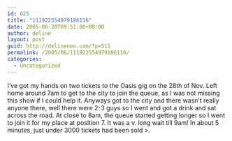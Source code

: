```yaml
---
id: 625
title: "111922554979186116"
date: 2005-06-20T09:51:00+00:00
author: deline
layout: post
guid: http://delineneo.com/?p=511
permalink: /2005/06/111922554979186116/
categories:
  - Uncategorized
---
```

I&#8217;ve got my hands on two tickets to the Oasis gig on the 28th of Nov. Left home around 7am to get to the city to join the queue, as I was not missing this show if I could help it. Anyways got to the city and there wasn&#8217;t really anyone there, well there were 2-3 guys so I went and got a drink and sat across the road. At close to 8am, the queue started getting longer so I went to join it for my place at position 7. It was a v. long wait till 9am! In about 5 minutes, just under 3000 tickets had been sold >.
